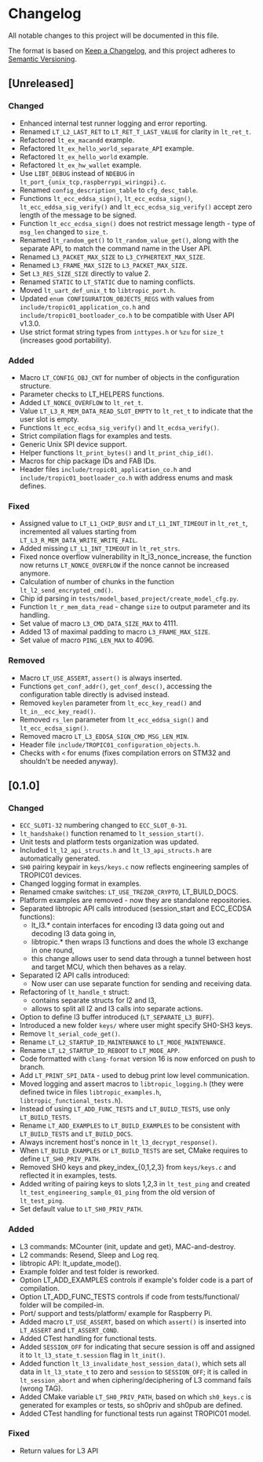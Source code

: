 # Changelog

All notable changes to this project will be documented in this file.

The format is based on [Keep a Changelog](https://keepachangelog.com/en/1.1.0/),
and this project adheres to [Semantic Versioning](https://semver.org/spec/v2.0.0.html).

## [Unreleased]

### Changed
- Enhanced internal test runner logging and error reporting.
- Renamed `LT_L2_LAST_RET` to `LT_RET_T_LAST_VALUE` for clarity in `lt_ret_t`.
- Refactored `lt_ex_macandd` example.
- Refactored `lt_ex_hello_world_separate_API` example.
- Refactored `lt_ex_hello_world` example.
- Refactored `lt_ex_hw_wallet` example.
- Use `LIBT_DEBUG` instead of `NDEBUG` in `lt_port_{unix_tcp,raspberrypi_wiringpi}.c`.
- Renamed `config_description_table` to `cfg_desc_table`.
- Functions `lt_ecc_eddsa_sign()`, `lt_ecc_ecdsa_sign()`, `lt_ecc_eddsa_sig_verify()` and `lt_ecc_ecdsa_sig_verify()` accept zero length of the message to be signed.
- Function `lt_ecc_ecdsa_sign()` does not restrict message length - type of `msg_len` changed to `size_t`.
- Renamed `lt_random_get()` to `lt_random_value_get()`, along with the separate API, to match the command name in the User API.
- Renamed `L3_PACKET_MAX_SIZE` to `L3_CYPHERTEXT_MAX_SIZE`.
- Renamed `L3_FRAME_MAX_SIZE` to `L3_PACKET_MAX_SIZE`.
- Set `L3_RES_SIZE_SIZE` directly to value 2.
- Renamed `STATIC` to `LT_STATIC` due to naming conflicts.
- Moved `lt_uart_def_unix_t` to `libtropic_port.h`.
- Updated `enum CONFIGURATION_OBJECTS_REGS` with values from `include/tropic01_application_co.h` and `include/tropic01_bootloader_co.h` to be compatible with User API v1.3.0.
- Use strict format string types from `inttypes.h` or `%zu` for `size_t` (increases good portability).

### Added
- Macro `LT_CONFIG_OBJ_CNT` for number of objects in the configuration structure.
- Parameter checks to LT_HELPERS functions.
- Added `LT_NONCE_OVERFLOW` to `lt_ret_t`.
- Value `LT_L3_R_MEM_DATA_READ_SLOT_EMPTY` to `lt_ret_t` to indicate that the user slot is empty.
- Functions `lt_ecc_ecdsa_sig_verify()` and `lt_ecdsa_verify()`.
- Strict compilation flags for examples and tests.
- Generic Unix SPI device support.
- Helper functions `lt_print_bytes()` and `lt_print_chip_id()`.
- Macros for chip package IDs and FAB IDs.
- Header files `include/tropic01_application_co.h` and `include/tropic01_bootloader_co.h` with address enums and mask defines.

### Fixed
- Assigned value to `LT_L1_CHIP_BUSY` and `LT_L1_INT_TIMEOUT` in `lt_ret_t`, incremented all values starting from `LT_L3_R_MEM_DATA_WRITE_WRITE_FAIL`.
- Added missing `LT_L1_INT_TIMEOUT` in `lt_ret_strs`.
- Fixed nonce overflow vulnerability in lt_l3_nonce_increase, the function now returns `LT_NONCE_OVERFLOW` if the nonce cannot be increased anymore.
- Calculation of number of chunks in the function `lt_l2_send_encrypted_cmd()`.
- Chip id parsing in `tests/model_based_project/create_model_cfg.py`.
- Function `lt_r_mem_data_read` -  change `size` to output parameter and its handling.
- Set value of macro `L3_CMD_DATA_SIZE_MAX` to 4111.
- Added 13 of maximal padding to macro `L3_FRAME_MAX_SIZE`.
- Set value of macro `PING_LEN_MAX` to 4096.


### Removed
- Macro `LT_USE_ASSERT`, `assert()` is always inserted.
- Functions `get_conf_addr()`, `get_conf_desc()`, accessing the configuration table directly is advised instead.
- Removed `keylen` parameter from `lt_ecc_key_read()` and `lt_in__ecc_key_read()`.
- Removed `rs_len` parameter from `lt_ecc_eddsa_sign()` and `lt_ecc_ecdsa_sign()`.
- Removed macro `LT_L3_EDDSA_SIGN_CMD_MSG_LEN_MIN`.
- Header file `include/TROPIC01_configuration_objects.h`.
- Checks with `<` for enums (fixes compilation errors on STM32 and shouldn't be needed anyway).

## [0.1.0]

### Changed

- `ECC_SLOT1-32` numbering changed to `ECC_SLOT_0-31`.
- `lt_handshake()` function renamed to `lt_session_start()`.
- Unit tests and platform tests organization was updated.
- Included `lt_l2_api_structs.h` and `lt_l3_api_structs.h` are automatically generated.
- `SH0` pairing keypair in `keys/keys.c` now reflects engineering samples of TROPIC01 devices.
- Changed logging format in examples.
- Renamed cmake switches: `LT_USE_TREZOR_CRYPTO`, LT_BUILD_DOCS.
- Platform examples are removed - now they are standalone repositories.
- Separated libtropic API calls introduced (session_start and ECC_ECDSA functions):
  - lt_l3.* contain interfaces for encoding l3 data going out and decoding l3 data going in,
  - libtropic.* then wraps l3 functions and does the whole l3 exchange in one round,
  - this change allows user to send data through a tunnel between host and target MCU,
    which then behaves as a relay.
- Separated l2 API calls introduced:
  - Now user can use separate function for sending and receiving data.
- Refactoring of `lt_handle_t` struct:
  - contains separate structs for l2 and l3,
  - allows to split all l2 and l3 calls into separate actions.
- Option to define l3 buffer introduced (`LT_SEPARATE_L3_BUFF`).
- Introduced a new folder `keys/` where user might specify SH0-SH3 keys.
- Remove `lt_serial_code_get()`.
- Rename `LT_L2_STARTUP_ID_MAINTENANCE` to `LT_MODE_MAINTENANCE`.
- Rename `LT_L2_STARTUP_ID_REBOOT` to `LT_MODE_APP`.
- Code formatted with `clang-format` version 16 is now enforced on push to branch.
- Add `LT_PRINT_SPI_DATA` - used to debug print low level communication.
- Moved logging and assert macros to `libtropic_logging.h` (they were defined twice in
files `libtropic_examples.h`, `libtropic_functional_tests.h`).
- Instead of using `LT_ADD_FUNC_TESTS` and `LT_BUILD_TESTS`, use only `LT_BUILD_TESTS`.
- Rename `LT_ADD_EXAMPLES` to `LT_BUILD_EXAMPLES` to be consistent with `LT_BUILD_TESTS`
  and `LT_BUILD_DOCS`.
- Always increment host's nonce in `lt_l3_decrypt_response()`.
- When `LT_BUILD_EXAMPLES` or `LT_BUILD_TESTS` are set, CMake requires to define `LT_SH0_PRIV_PATH`.
- Removed SH0 keys and pkey_index_{0,1,2,3} from `keys/keys.c` and reflected it in examples, tests.
- Added writing of pairing keys to slots 1,2,3 in `lt_test_ping` and created `lt_test_engineering_sample_01_ping` from the old version of `lt_test_ping`.
- Set default value to `LT_SH0_PRIV_PATH`.

### Added

- L3 commands: MCounter (init, update and get), MAC-and-destroy.
- L2 commands: Resend, Sleep and Log req.
- libtropic API: lt_update_mode().
- Example folder and test folder is reworked.
- Option LT_ADD_EXAMPLES controls if example's folder code is a part of compilation.
- Option LT_ADD_FUNC_TESTS controls if code from tests/functional/ folder will be compiled-in.
- Port/ support and tests/platform/ example for Raspberry Pi.
- Added macro `LT_USE_ASSERT`, based on which `assert()` is inserted into `LT_ASSERT` and `LT_ASSERT_COND`.
- Added CTest handling for functional tests.
- Added `SESSION_OFF` for indicating that secure session is off and assigned it to `lt_l3_state_t.session` flag in `lt_init()`.
- Added function `lt_l3_invalidate_host_session_data()`, which sets all data in `lt_l3_state_t` to zero and `session` to `SESSION_OFF`; it is called in `lt_session_abort` and when ciphering/deciphering of L3 command fails (wrong TAG).
- Added CMake variable `LT_SH0_PRIV_PATH`, based on which `sh0_keys.c` is generated for examples or tests, so sh0priv and sh0pub are defined.
- Added CTest handling for functional tests run against TROPIC01 model.

### Fixed

- Return values for L3 API
